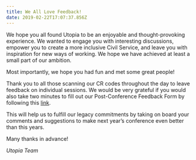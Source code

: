 ```yaml
---
title: We All Love Feedback!
date: 2019-02-22T17:07:37.856Z
---
```

We hope you all found Utopia to be an enjoyable and thought-provoking experience. We wanted to engage you with interesting discussions, empower you to create a more inclusive Civil Service, and leave you with inspiration for new ways of working. We hope we have achieved at least a small part of our ambition.

Most importantly, we hope you had fun and met some great people!

Thank you to all those scanning our CR codes throughout the day to leave feedback on individual sessions. We would be very grateful if you would also take two minutes to fill out our Post-Conference Feedback Form by following this [link](https://docs.google.com/forms/d/e/1FAIpQLSccM0KoEWoU3h5gQ9sGzprv1zuGsbi0qD-jzyC1S2-mOVShEQ/viewform?usp=sf_link).

This will help us to fulfill our legacy commitments by taking on board your comments and suggestions to make next year’s conference even better than this years.

Many thanks in advance!

_Utopia Team_
